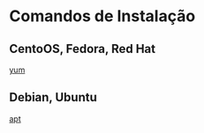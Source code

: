 # Comandos de Instalação

## CentoOS, Fedora, Red Hat
[yum](https://access.redhat.com/articles/yum-cheat-sheet)

## Debian, Ubuntu
[apt]()

